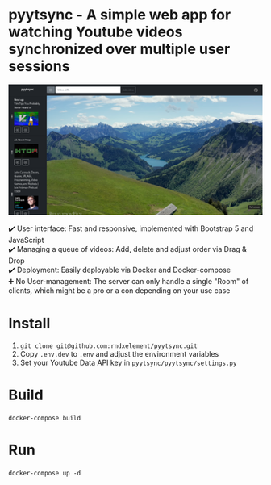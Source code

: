 # pyytsync - A simple web app for watching Youtube videos synchronized over multiple user sessions

![Sample image](sample.png)

:heavy_check_mark: User interface: Fast and responsive, implemented with Bootstrap 5 and JavaScript  
:heavy_check_mark: Managing a queue of videos: Add, delete and adjust order via Drag & Drop  
:heavy_check_mark: Deployment: Easily deployable via Docker and Docker-compose  
:heavy_plus_sign: No User-management: The server can only handle a single "Room" of clients, which might be a pro or a con depending on your use case  

# Install

1. `git clone git@github.com:rndxelement/pyytsync.git`
2. Copy `.env.dev` to `.env` and adjust the environment variables
3. Set your Youtube Data API key in `pyytsync/pyytsync/settings.py`

# Build

`docker-compose build`

# Run 

`docker-compose up -d`
